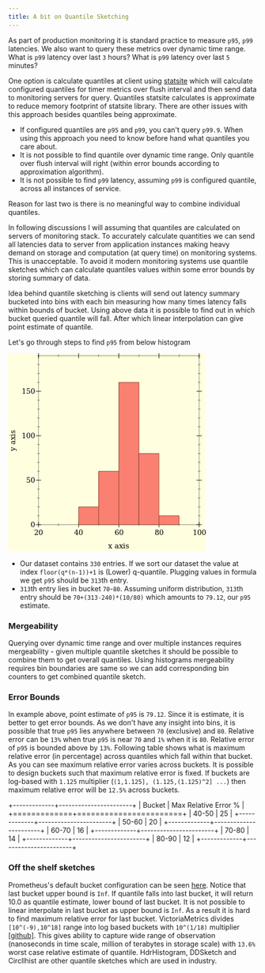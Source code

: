 ```yaml
---   
title: A bit on Quantile Sketching
---
```


As part of production monitoring it is standard practice to measure `p95`, `p99` latencies. We also want to query
these metrics over dynamic time range. What is `p99` latency over last `3` hours? What is `p99` latency over last `5` minutes?

One option is calculate quantiles at client using [statsite](https://github.com/statsite/statsite) which will calculate 
configured quantiles for timer metrics over flush interval and then send data to monitoring servers for query. Quantiles 
statsite calculates is approximate to reduce memory footprint of statsite library. There are other issues with this approach 
besides quantiles being approximate.

- If configured quantiles are `p95` and `p99`, you can't query `p99.9`. When using this approach you need to know before hand what quantiles you care about.
- It is not possible to find quantile over dynamic time range. Only quantile over flush interval will right (within error bounds according to approximation algorithm).
- It is not possible to find `p99` latency, assuming `p99` is configured quantile, across all instances of service.

Reason for last two is there is no meaningful way to combine individual quantiles.

In following discussions I will assuming that quantiles are calculated on servers of monitoring stack. To accurately calculate quantities
we can send all latencies data to server from application instances making heavy demand on storage and computation (at query time) on monitoring 
systems. This is unacceptable. To avoid it modern monitoring systems use quantile sketches which can calculate quantiles values within some error 
bounds by storing summary of data. 

Idea behind quantile sketching is clients will send out latency summary bucketed into bins with each bin measuring how many times latency falls within 
bounds of bucket. Using above data it is possible to find out in which bucket queried quantile will fall. After which linear interpolation can give point 
estimate of quantile. 

Let's go through steps to find `p95` from below histogram

![](../../../img/hist.png)


- Our dataset contains `330` entries. If we sort our dataset the value at index `floor(q*(n-1))+1` is (Lower) q-quantile. Plugging values in formula we get 
  `p95` should be `313`th entry.
- `313`th entry lies in bucket `70`-`80`. Assuming uniform distribution, `313`th entry should be `70+(313-240)*(10/80)` which amounts to `79.12`, our `p95` estimate. 

### Mergeability
Querying over dynamic time range and over multiple instances requires mergeability - given multiple quantile sketches it should be possible 
to combine them to get overall quantiles. Using histograms mergeability requires bin boundaries are same so we can add corresponding bin counters 
to get combined quantile sketch.

### Error Bounds
In example above, point estimate of `p95` is `79.12`. Since it is estimate, it is better to get error bounds. As we don't have any insight into bins, it is possible that 
true `p95` lies anywhere between `70` (exclusive) and `80`. Relative error can be `13%` when true `p95` is near `70` and `1%` when it is `80`. Relative error of `p95` 
is bounded above by `13%`. Following table shows what is maximum relative error (in percentage) across quantiles which fall within that bucket. As you can see maximum relative error
varies across buckets. It is possible to design buckets such that maximum relative error is fixed. If buckets are log-based with `1.125` multiplier (`(1,1.125], (1.125,(1.125)^2] ...`)
then maximum relative error will be `12.5%` across buckets.

+-------------+-----------------------+
| Bucket      | Max  Relative Error % |
+=============+=======================+
| 40-50       | 25                    |
+-------------+-----------------------+
| 50-60       | 20                    |
+-------------+-----------------------+
| 60-70       | 16                    |
+-------------+-----------------------+
| 70-80       | 14                    |
+-------------+-----------------------+
| 80-90       | 12                    |
+-------------+-----------------------+

### Off the shelf sketches
Prometheus's default bucket configuration can be seen [here](https://github.com/prometheus/client_python/blob/v0.16.0/prometheus_client/metrics.py#L544). 
Notice that last bucket upper bound is `Inf`. If quantile falls into last bucket, it will return 10.0 as quantile estimate, lower bound of last bucket. It is
not possible to linear interpolate in last bucket as upper bound is `Inf`. As a result it is hard to find maximum relative error for last bucket. 
VictoriaMetrics divides `[10^(-9),10^18]` range into log based buckets with `10^(1/18)` multiplier [[github]](https://github.com/VictoriaMetrics/metrics/blob/v1.23.1/histogram.go#L11). This gives ability to capture 
wide range of observation (nanoseconds in time scale, million of terabytes in storage scale) with `13.6%` worst case relative estimate of quantile. HdrHistogram, DDSketch and 
Circllhist are other quantile sketches which are used in industry.





